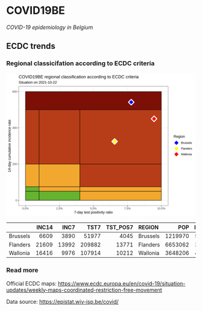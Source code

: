 
# COVID19BE

*COVID-19 epidemiology in Belgium*

## ECDC trends

### Regional classicifation according to ECDC criteria

![](COVID9BE-ecdc-trend.png)

|          | INC14 |  INC7 |   TST7 | TST\_POS7 | REGION   |     POP | INC14\_RT |       PR7 |        GR |
| :------- | ----: | ----: | -----: | --------: | :------- | ------: | --------: | --------: | --------: |
| Brussels |  6609 |  3890 |  51977 |      4045 | Brussels | 1219970 |  541.7346 | 0.0778229 | 0.4306730 |
| Flanders | 21609 | 13992 | 209882 |     13771 | Flanders | 6653062 |  324.7978 | 0.0656131 | 0.8369437 |
| Wallonia | 16416 |  9976 | 107914 |     10212 | Wallonia | 3648206 |  449.9746 | 0.0946309 | 0.5490683 |

### Read more

Official ECDC maps:
<https://www.ecdc.europa.eu/en/covid-19/situation-updates/weekly-maps-coordinated-restriction-free-movement>

Data source: <https://epistat.wiv-isp.be/covid/>
